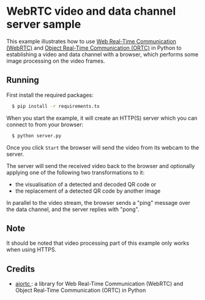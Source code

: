 # WebRTC video and data channel server sample

This example illustrates how to use [Web Real-Time Communication (WebRTC)](https://webrtc.org/) and [Object Real-Time Communication (ORTC)](https://ortc.org/) in Python to establishing a video and data channel with a browser, which performs some image processing on the video frames.

## Running

First install the required packages:

```bash
  $ pip install -r requirements.tx
```

When you start the example, it will create an HTTP(S) server which you can connect to from your browser:

```bash
  $ python server.py
```

Once you click `Start` the browser will send the video from its webcam to the server.

The server will send the received video back to the browser and optionally applying one of the following two transformations to it:

- the visualisation of a detected and decoded QR code or
- the replacement of a detected QR code by another image

In parallel to the video stream, the browser sends a "ping" message over the data channel, and the server replies with "pong".

## Note

It should be noted that video processing part of this example only works when using HTTPS.

## Credits

- [aiortc ](https://github.com/aiortc/aiortc): a library for Web Real-Time Communication (WebRTC) and Object Real-Time Communication (ORTC) in Python
